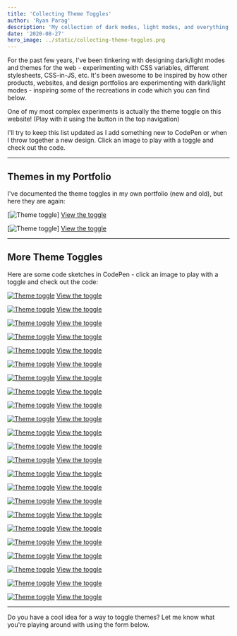 ```yaml
---
title: 'Collecting Theme Toggles'
author: 'Ryan Parag'
description: 'My collection of dark modes, light modes, and everything in between'
date: '2020-08-27'
hero_image: ../static/collecting-theme-toggles.png
---
```


For the past few years, I've been tinkering with designing dark/light modes and themes for the web - experimenting with CSS variables, different stylesheets, CSS-in-JS, etc. It's been awesome to be inspired by how other products, websites, and design portfolios are experimenting with dark/light modes - inspiring some of the recreations in code which you can find below.

One of my most complex experiments is actually the theme toggle on this website! (Play with it using the button in the top navigation)

I'll try to keep this list updated as I add something new to CodePen or when I throw together a new design. Click an image to play with a toggle and check out the code.

----

## Themes in my Portfolio

I've documented the theme toggles in my own portfolio (new and old), but here they are again:

[![Theme toggle](../static/collecting-theme-toggles_new-p.png)]
[View the toggle](https://ryanparag.com)

[![Theme toggle](../static/collecting-theme-toggles_old-p.png)]
[View the toggle](https://grapalab.com)

----

## More Theme Toggles

Here are some code sketches in CodePen - click an image to play with a toggle and check out the code:

[![Theme toggle](../static/collecting-theme-toggles_1.gif)](https://codepen.io/ryanparag/full/yGaZwr)
[View the toggle](https://codepen.io/ryanparag/full/yGaZwr)

[![Theme toggle](../static/collecting-theme-toggles_2.gif)](https://codepen.io/ryanparag/full/rqVoJw)
[View the toggle](https://codepen.io/ryanparag/full/rqVoJw)

[![Theme toggle](../static/collecting-theme-toggles_3.png)](https://codepen.io/ryanparag/full/XywVEQ)
[View the toggle](https://codepen.io/ryanparag/full/XywVEQ)

[![Theme toggle](../static/collecting-theme-toggles_4.png)](https://codepen.io/ryanparag/full/gZEbOq)
[View the toggle](https://codepen.io/ryanparag/full/gZEbOq)

[![Theme toggle](../static/collecting-theme-toggles_5.png)](https://codepen.io/ryanparag/full/Vgxrbx)
[View the toggle](https://codepen.io/ryanparag/full/Vgxrbx)

[![Theme toggle](../static/collecting-theme-toggles_6.png)](https://codepen.io/ryanparag/full/YmQmmJ)
[View the toggle](https://codepen.io/ryanparag/full/YmQmmJ)

[![Theme toggle](../static/collecting-theme-toggles_7.png)](https://codepen.io/ryanparag/full/RvxWzG)
[View the toggle](https://codepen.io/ryanparag/full/RvxWzG)

[![Theme toggle](../static/collecting-theme-toggles_8.png)](https://codepen.io/ryanparag/full/JVmmgv)
[View the toggle](https://codepen.io/ryanparag/full/JVmmgv)

[![Theme toggle](../static/collecting-theme-toggles_9.png)](https://codepen.io/ryanparag/full/PVvgdP)
[View the toggle](https://codepen.io/ryanparag/full/PVvgdP)

[![Theme toggle](../static/collecting-theme-toggles_10.png)](https://codepen.io/ryanparag/full/WBvdjR)
[View the toggle](https://codepen.io/ryanparag/full/WBvdjR)

[![Theme toggle](../static/collecting-theme-toggles_11.png)](https://codepen.io/ryanparag/full/ZNZzrb)
[View the toggle](https://codepen.io/ryanparag/full/ZNZzrb)

[![Theme toggle](../static/collecting-theme-toggles_12.png)](https://codepen.io/ryanparag/full/vPoGmJ)
[View the toggle](https://codepen.io/ryanparag/full/vPoGmJ)

[![Theme toggle](../static/collecting-theme-toggles_13.png)](https://codepen.io/ryanparag/full/OeNYVg)
[View the toggle](https://codepen.io/ryanparag/full/OeNYVg)

[![Theme toggle](../static/collecting-theme-toggles_14.png)](https://codepen.io/ryanparag/full/yLBvdWR)
[View the toggle](https://codepen.io/ryanparag/full/yLBvdWR)

[![Theme toggle](../static/collecting-theme-toggles_15.png)](https://codepen.io/ryanparag/full/eYObzOP)
[View the toggle](https://codepen.io/ryanparag/full/eYObzOP)

[![Theme toggle](../static/collecting-theme-toggles_16.png)](https://codepen.io/ryanparag/full/rXJgjE)
[View the toggle](https://codepen.io/ryanparag/full/rXJgjE)

[![Theme toggle](../static/collecting-theme-toggles_17.png)](https://codepen.io/ryanparag/full/LYPdpmw)
[View the toggle](https://codepen.io/ryanparag/full/LYPdpmw)

[![Theme toggle](../static/collecting-theme-toggles_18.png)](https://codepen.io/ryanparag/full/NWWRYro)
[View the toggle](https://codepen.io/ryanparag/full/NWWRYro)

[![Theme toggle](../static/collecting-theme-toggles_19.png)](https://codepen.io/ryanparag/full/QWyOVJe)
[View the toggle](https://codepen.io/ryanparag/full/QWyOVJe)

[![Theme toggle](../static/collecting-theme-toggles_20.png)](https://codepen.io/ryanparag/full/agKQaM)
[View the toggle](https://codepen.io/ryanparag/full/agKQaM)

[![Theme toggle](../static/collecting-theme-toggles_21.png)](https://codepen.io/ryanparag/full/VoZJrd)
[View the toggle](https://codepen.io/ryanparag/full/VoZJrd)

[![Theme toggle](../static/collecting-theme-toggles_22.png)](https://codepen.io/ryanparag/full/rNeybEe)
[View the toggle](https://codepen.io/ryanparag/full/rNeybEe)

[![Theme toggle](../static/collecting-theme-toggles_23.png)](https://codepen.io/ryanparag/full/gJXgYw)
[View the toggle](https://codepen.io/ryanparag/full/gJXgYw)

----

Do you have a cool idea for a way to toggle themes? Let me know what you're playing around with using the form below.